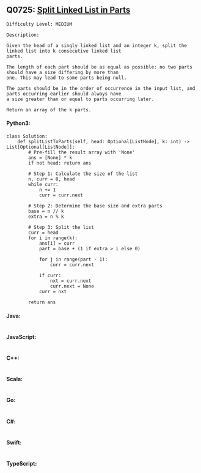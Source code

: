 ## Q0725: [Split Linked List in Parts](https://leetcode.com/problems/split-linked-list-in-parts/)

```
Difficulty Level: MEDIUM
```

```
Description:

Given the head of a singly linked list and an integer k, split the linked list into k consecutive linked list
parts.

The length of each part should be as equal as possible: no two parts should have a size differing by more than
one. This may lead to some parts being null.

The parts should be in the order of occurrence in the input list, and parts occurring earlier should always have
a size greater than or equal to parts occurring later.

Return an array of the k parts.
```

#### Python3:

```
class Solution:
    def splitListToParts(self, head: Optional[ListNode], k: int) -> List[Optional[ListNode]]:
        # Pre-fill the result array with 'None'
        ans = [None] * k
        if not head: return ans

        # Step 1: Calculate the size of the list
        n, curr = 0, head
        while curr:
            n += 1
            curr = curr.next

        # Step 2: Determine the base size and extra parts
        base = n // k
        extra = n % k

        # Step 3: Split the list
        curr = head
        for i in range(k):
            ans[i] = curr
            part = base + (1 if extra > i else 0)

            for j in range(part - 1):
                curr = curr.next

            if curr:
                nxt = curr.next
                curr.next = None
            curr = nxt

        return ans
```

#### Java:

```

```

#### JavaScript:

```

```

#### C++:

```

```

#### Scala:

```

```

#### Go:

```

```

#### C#:

```

```

#### Swift:

```

```

#### TypeScript:

```

```